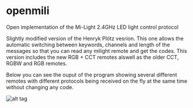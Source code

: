 # openmili
Open implementation of the Mi-Light 2.4GHz LED light control protocol

Slightly modified version of the Henryk Plötz vesrion.
This one allows the automatic switching between keywords, channels and length of the messages so that you can read any milight remote and get the codes. 
This version includes the new RGB + CCT remotes alswell as the older CCT, RGBW and RGB remotes.

Below you can see the ouput of the program showing several different remotes with different protocols being received on the fly at the same time without changing any code.

![alt tag](https://raw.githubusercontent.com/krulkip/openmili/multiremote/Capture.PNG)
